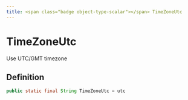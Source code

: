 ```yaml
---
title: <span class="badge object-type-scalar"></span> TimeZoneUtc
---
```

# <span class="badge object-type-scalar"></span> TimeZoneUtc

Use UTC/GMT timezone

## Definition

```java
public static final String TimeZoneUtc = utc
```
